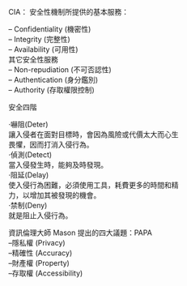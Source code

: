 CIA：
安全性機制所提供的基本服務：  

–  Confidentiality (機密性)  
–  Integrity (完整性)  
–  Availability (可用性)  
其它安全性服務  
–  Non-repudiation (不可否認性)  
–  Authentication (身分鑑別)  
–  Authority (存取權限控制)  

安全四階  

‧嚇阻(Deter)  
讓入侵者在面對目標時，會因為風險或代價太大而心生  
畏懼，因而打消入侵行為。  
‧偵測(Detect)    
當入侵發生時，能夠及時發現。  
‧阻延(Delay)  
使入侵行為困難，必須使用工具，耗費更多的時間和精  
力，以增加其被發現的機會。  
‧禁制(Deny)  
就是阻止入侵行為。  

資訊倫理大師 Mason 提出的四大議題：PAPA  
–隱私權 (Privacy)  
–精確性 (Accuracy)  
–財產權 (Property)  
–存取權 (Accessibility)  
